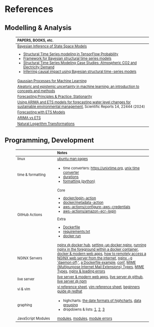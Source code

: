 # References

## Modelling & Analysis

<table style="width: 85%; margin-left: 35px; vertical-align: top; font-size: .7rem;">
  <colgroup>
      <col span="1" style="width: 43.5%;">
  </colgroup>
  <thead><tr style="text-align: left"><th>PAPERS, BOOKS, etc.</th></tr></thead>
  <tr><td><a href="https://link.springer.com/book/10.1007/978-3-030-76124-0" target="_blank">Bayesian Inference of State Space Models</a>
    <ul>
      <li><a href="https://blog.tensorflow.org/2019/03/structural-time-series-modeling-in.html" target="_blank">Structural Time Series modeling in TensorFlow Probability</a></li>
	    <li><a href="https://www.tensorflow.org/probability/api_docs/python/tfp/sts" target="_blank">Framework for Bayesian structural time series models</a></li>
	    <li><a href="https://www.tensorflow.org/probability/examples/Structural_Time_Series_Modeling_Case_Studies_Atmospheric_CO2_and_Electricity_Demand" target="_blank">Structural Time Series Modeling Case Studies: Atmospheric CO2 and Electricity Demand</a></li>
      <li><a href="https://projecteuclid.org/journals/annals-of-applied-statistics/volume-9/issue-1/Inferring-causal-impact-using-Bayesian-structural-time-series-models/10.1214/14-AOAS788.full" target="_blank">Inferring causal impact using Bayesian structural time-series models</a></li>
    </ul></td></tr>
  <tr><td><a href="https://direct.mit.edu/books/oa-monograph-pdf/2514321/book_9780262256834.pdf">Gaussian Processes for Machine Learning</a></td></tr>
  <tr><td><a href="https://link.springer.com/article/10.1007/s10994-021-05946-3" target="_blank">Aleatoric and epistemic uncertainty in machine learning: an introduction to concepts and methods</a></td></tr>
  <tr><td><a href="https://otexts.com/fpp2/stationarity.html" target="_blank">Forecasting Principles & Practice: Stationarity</a></td></tr>
  <tr><td><a href="https://www.nature.com/articles/s41598-024-73405-9" target="_blank">Using ARIMA and ETS models for forecasting water level changes for sustainable environmental management</a>, Scientific Reports 14, 22444 (2024)</td></tr>
  <tr><td><a href="https://otexts.com/fpp3/ets-forecasting.html">Forecasting with ETS Models</a></td></tr>
  <tr><td><a href="https://otexts.com/fpp3/arima-ets.html">ARIMA vs ETS</a></td></tr>
  <tr><td><a href="https://www.bridgetext.com/log-transforming-time-series-data-in-r" target="_blank">Natural Logarithm Transformations</a></td></tr>
</table>


## Programming, Development

<table style="width: 85%; margin-left: 35px; vertical-align: top; font-size: .7rem;">
  <colgroup>
      <col span="1" style="width: 18.5%;">
      <col span="1" style="width: 43.5%;">
  </colgroup>
  <thead><tr style="text-align: left"><th>&nbsp;</th><th>Notes</th></tr></thead>
  <tr><td>linux</td><td><a href="https://manpages.ubuntu.com/manpages/trusty/man1/" target="_blank">ubuntu man pages</a></td></tr>
  <tr><td>time & formatting</td>
      <td><ul>
          <li>time converters: <a href="https://unixtime.org" target="_blank">https://unixtime.org</a>, <a href="https://time.is/Unix_time_converter" target="_blank">unix time converter</a></li>
          <li><a href="https://en.wikipedia.org/wiki/ISO_8601#Durations" target="_blank">durations</a></li>
          <li><a href="https://docs.python.org/3/library/datetime.html#strftime-and-strptime-format-codes" target="_blank">formatting (python)</a></li>
      </ul></td></tr>
  <tr>
    <td>GitHub Actions</td>
    <td>Core<ul>
      <li><a href="https://github.com/docker/login-action/releases" target="_blank">docker/login-action</a></li>
      <li><a href="https://github.com/docker/metadata-action/releases" target="_blank">docker/metadata-action</a></li>
      <li><a href="https://github.com/aws-actions/configure-aws-credentials/releases" target="_blank">aws-actions/configure-aws-credentials</a></li>
      <li><a href="https://github.com/aws-actions/amazon-ecr-login/releases" target="_blank">aws-actions/amazon-ecr-login</a></li></ul>
      Extra<ul>
        <li><a href="https://docs.docker.com/reference/dockerfile/" target="_blank">Dockerfile</a></li>
        <li><a href="https://pip.pypa.io/en/stable/reference/requirements-file-format/" target="_blank">requirements.txt</a></li>
        <li><a href="https://docs.docker.com/reference/cli/docker/container/run/" target="_blank">docker run</a></li></ul>
    </td>
  </tr>
  <tr><td>NGINX Servers</td>
      <td><a href="https://hub.docker.com/_/nginx" target="_blank">nginx @ docker hub</a>, <a href="https://toxigon.com/setting-up-nginx-with-docker" target="_blank">setting-up docker nginx</a>, <a href="https://www.uptimia.com/questions/how-to-run-nginx-in-the-foreground-within-a-docker-container#implementing-the-solution-in-docker" target="_blank">running nginx in the foreground within a docker container</a>, <a href="https://itnext.io/dockerizing-modern-web-apps-cd9667eebf44" target="_blank">docker & modern web apps</a>, <a href="https://www.socketxp.com/iot/remote-access-nginx-web-server-from-internet/" target="_blank">how to remotely access a NGINX web server from the internet</a>, <a href="https://www.thecoderscamp.com/nginx-g-daemon-off/" target="_blank">nginx -g 'daemon off;'</a>, <a href="https://github.com/devasthali-os/nginx-base/blob/master/Dockerfile" target="_blank">a Dockerfile example</a>, <a href="https://nginx.org/en/docs/beginners_guide.html#conf_structure" target="_blank">conf</a>, <a href="https://server.hk/blog/14461/" target="_blank">MIME (Multipurpose Internet Mail Extensions) Types</a>, <a href="https://www.slingacademy.com/article/nginx-mime-types-the-complete-guide/" target="_blank">MIME Types</a>, <a href="https://www.slingacademy.com/article/nginx-error-cannot-load-css-js-files/">nginx & loading errors</a></td>
  </tr>
  <tr><td>live server</td><td><a href="https://itnext.io/dockerizing-modern-web-apps-cd9667eebf44">live server & modern web apps</a>, <a href="https://github.com/tapio/live-server" target="_blank">live server @ github</a>, <a href="https://www.npmjs.com/package/live-server">live server @ npm</a></td>
  </tr>
  <tr><td>vi & vim</td><td><a href="https://linuxsimply.com/cheat-sheets/vi/">vi reference sheet</a>, <a href="https://vim.rtorr.com">vim reference sheet</a>, <a href="https://www.redhat.com/en/blog/beginners-guide-vim">beginners guide @ redhat</a></td></tr>
  <tr><td>graphing</td>
      <td><ul>
        <li>highcharts: <a href="https://api.highcharts.com/class-reference/Highcharts.Time#dateFormat">the date formats of highcharts</a>, <a href="https://www.highcharts.com/docs/stock/data-grouping">data grouping</a></li>
        <li>dropdowns & lists: <a href="https://wpdean.com/css-dropdown-menus/">1</a>, <a href="https://jsfiddle.net/cL2x7/">2</a>, <a href="https://www.geeksforgeeks.org/how-to-creating-html-list-from-javascript-array/">3</a></li>
      </ul></td></tr>
  <tr><td>JavaScript Modules</td><td><a href="https://developer.mozilla.org/en-US/docs/Web/JavaScript/Guide/Modules" target="_blank">modules</a>, <a href="https://javascript.info/modules" target="_blank">modules</a>, <a href="https://developer.mozilla.org/en-US/docs/Web/JavaScript/Reference/Errors/import_decl_module_top_level#importing_in_a_non-module_script" target="_blank">module errors</a></td></tr>
</table>

<br>
<br>

<br>
<br>

<br>
<br>

<br>
<br>
